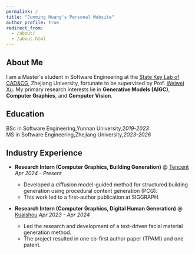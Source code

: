 ```yaml
---
permalink: /
title: "Junming Huang's Personal Website"
author_profile: true
redirect_from: 
  - /about/
  - /about.html
---
```


## About Me
I am a Master's student in Software Engineering at the [State Key Lab of CAD&CG](http://www.cad.zju.edu.cn/#), Zhejiang University, fortunate to be supervised by Prof. [Weiwei Xu](http://www.cad.zju.edu.cn/home/weiweixu/). My primary research interests lie in **Generative Models (AIGC)**, **Computer Graphics**, and **Computer Vision**.

## Education
BSc in Software Engineering,Yunnan University,*2019-2023* <br>
MS in Software Engineering,Zhejiang University,*2023-2026*

## Industry Experience
* **Research Intern (Computer Graphics, Building Generation)** @ [Tencent](https://www.tencent.com/en-us/index.html)
    *Apr 2024 - Present*
    * Developed a diffusion model-guided method for structured building generation using procedural content generation (PCG).
    * This work led to a first-author publication at SIGGRAPH.

* **Research Intern (Computer Graphics, Digital Human Generation)** @ [Kuaishou](https://ir.kuaishou.com/)
    *Apr 2023 - Apr 2024*
    * Led the research and development of a text-driven facial material generation method.
    * The project resulted in one co-first author paper (TPAMI) and one patent.
